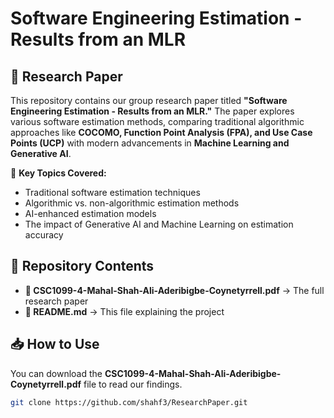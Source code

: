 # Software Engineering Estimation - Results from an MLR  

## 📄 Research Paper  

This repository contains our group research paper titled **"Software Engineering Estimation - Results from an MLR."** The paper explores various software estimation methods, comparing traditional algorithmic approaches like **COCOMO, Function Point Analysis (FPA), and Use Case Points (UCP)** with modern advancements in **Machine Learning and Generative AI**.  

📌 **Key Topics Covered:**  
- Traditional software estimation techniques  
- Algorithmic vs. non-algorithmic estimation methods  
- AI-enhanced estimation models  
- The impact of Generative AI and Machine Learning on estimation accuracy  

## 📂 Repository Contents  
- **📄 CSC1099-4-Mahal-Shah-Ali-Aderibigbe-Coynetyrrell.pdf** → The full research paper  
- **📜 README.md** → This file explaining the project  

## 📥 How to Use  
You can download the **CSC1099-4-Mahal-Shah-Ali-Aderibigbe-Coynetyrrell.pdf** file to read our findings.  

```bash
git clone https://github.com/shahf3/ResearchPaper.git
